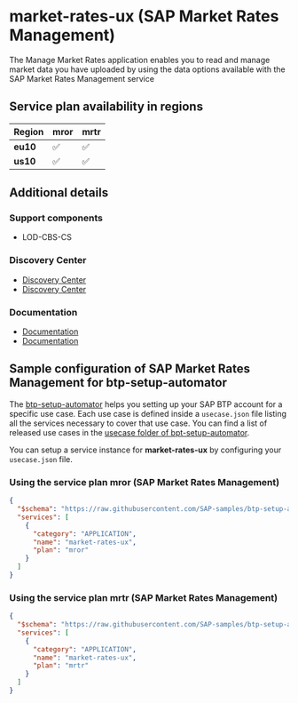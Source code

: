 # market-rates-ux (SAP Market Rates Management)

The Manage Market Rates application enables you to read and manage market data you have uploaded by using the data options available with the SAP Market Rates Management service

## Service plan availability in regions

| Region | mror | mrtr |
|--------|------|------|
|  **eu10** | ✅ | ✅ |
|  **us10** | ✅ | ✅ |

## Additional details

### Support components

- LOD-CBS-CS

### Discovery Center

- [Discovery Center](https://discovery-center.cloud.sap/serviceCatalog/market-rates-bring-your-own-rates)
- [Discovery Center](https://discovery-center.cloud.sap/serviceCatalog/market-rates-refinitiv)

### Documentation

- [Documentation](https://help.sap.com/docs/SAP_CP_BUS_REUSE_SERVICE_MRM_TR)
- [Documentation](https://help.sap.com/viewer/product/SAP_CP_BUS_REUSE_SERVICE_MRM_APP/LATEST/en-US)

## Sample configuration of **SAP Market Rates Management** for btp-setup-automator

The [btp-setup-automator](https://github.com/SAP-samples/btp-setup-automator) helps you setting up your SAP BTP account for a specific use case. Each use case is defined inside a `usecase.json` file listing all the services necessary to cover that use case. You can find a list of released use cases in the [usecase folder of bpt-setup-automator](https://github.com/SAP-samples/btp-setup-automator/tree/main/usecases).

You can setup a service instance for **market-rates-ux** by configuring your `usecase.json` file.

### Using the service plan **mror** (SAP Market Rates Management)

```json
{
  "$schema": "https://raw.githubusercontent.com/SAP-samples/btp-setup-automator/main/libs/btpsa-usecase.json",
  "services": [
    {
      "category": "APPLICATION",
      "name": "market-rates-ux",
      "plan": "mror"
    }
  ]
}
```

### Using the service plan **mrtr** (SAP Market Rates Management)

```json
{
  "$schema": "https://raw.githubusercontent.com/SAP-samples/btp-setup-automator/main/libs/btpsa-usecase.json",
  "services": [
    {
      "category": "APPLICATION",
      "name": "market-rates-ux",
      "plan": "mrtr"
    }
  ]
}
```
